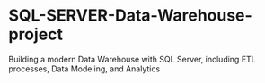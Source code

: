# SQL-SERVER-Data-Warehouse-project
Building a modern Data Warehouse with SQL Server,  including ETL processes, Data Modeling, and Analytics
